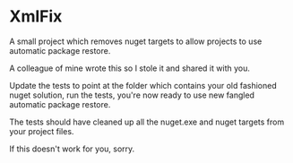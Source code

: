 XmlFix
======

A small project which removes nuget targets to allow projects to use automatic package restore.

A colleague of mine wrote this so I stole it and shared it with you.

Update the tests to point at the folder which contains your old fashioned nuget solution, run the tests, you're now ready to use new fangled automatic package restore.

The tests should have cleaned up all the nuget.exe and nuget targets from your project files. 

If this doesn't work for you, sorry.
